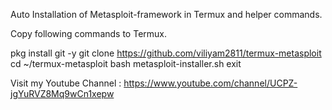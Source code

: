 Auto Installation of Metasploit-framework in Termux and helper commands.

Copy following commands to Termux.

pkg install git -y
git clone https://github.com/viliyam2811/termux-metasploit
cd ~/termux-metasploit
bash metasploit-installer.sh
exit



Visit my Youtube Channel : https://www.youtube.com/channel/UCPZ-jgYuRVZ8Mq9wCn1xepw


